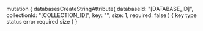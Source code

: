 mutation {
    databasesCreateStringAttribute(
        databaseId: "[DATABASE_ID]",
        collectionId: "[COLLECTION_ID]",
        key: "",
        size: 1,
        required: false
    ) {
        key
        type
        status
        error
        required
        size
    }
}
